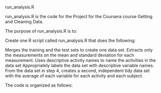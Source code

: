 run_analysis.R

run_analysis.R is the code for the Project for the Coursera course Getting and Cleaning Data.

The purpose of run_analysis.R is to:

Create one R script called run_analysis.R that does the following:

Merges the training and the test sets to create one data set. Extracts only the measurements on the mean and standard deviation for each measurement. Uses descriptive activity names to name the activities in the data set Appropriately labels the data set with descriptive variable names. From the data set in step 4, creates a second, independent tidy data set with the average of each variable for each activity and each subject.

The code is organized as follows:
